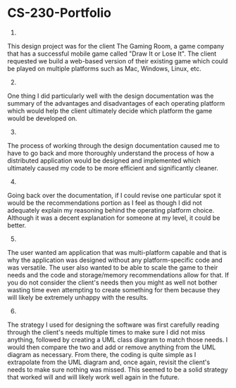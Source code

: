 # CS-230-Portfolio

1.
This design project was for the client The Gaming Room, a game company that has a successful mobile game called "Draw It or Lose It". The client requested we build a web-based version of their existing game which could be played on multiple platforms such as Mac, Windows, Linux, etc. 

2.
One thing I did particularly well with the design documentation was the summary of the advantages and disadvantages of each operating platform which would help the client ultimately decide which platform the game would be developed on. 

3.
The process of working through the design documentation caused me to have to go back and more thoroughly understand the process of how a distributed application would be designed and implemented which ultimately caused my code to be more efficient and significantly cleaner.

4.
Going back over the documentation, if I could revise one particular spot it would be the recommendations portion as I feel as though I did not adequately explain my reasoning behind the operating platform choice. Although it was a decent explanation for someone at my level, it could be better. 

5.
The user wanted am application that was multi-platform capable and that is why the application was designed without any platform-specific code and was versatile. The user also wanted to be able to scale the game to their needs and the code and storage/memory recommendations allow for that. If you do not consider the client's needs then you might as well not bother wasting time even attempting to create something for them because they will likely be extremely unhappy with the results.

6.
The strategy I used for designing the software was first carefully reading through the client's needs multiple times to make sure I did not miss anything, followed by creating a UML class diagram to match those needs. I would then compare the two and add or remove anything from the UML diagram as necessary. From there, the coding is quite simple as I extrapolate from the UML diagram and, once again, revisit the client's needs to make sure nothing was missed. This seemed to be a solid strategy that worked will and will likely work well again in the future. 
